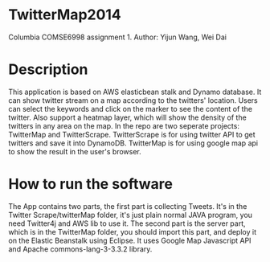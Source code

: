 TwitterMap2014
==============

Columbia COMSE6998 assignment 1. 
Author: Yijun Wang, Wei Dai

Description
==============
This application is based on AWS elasticbean stalk and Dynamo database. It can show twitter stream on a map according to the twitters' location. Users can select the keywords and click on the marker to see the content of the twitter. Also support a heatmap layer, which will show the density of the twitters in any area on the map. In the repo are two seperate projects: TwitterMap and TwitterScrape. TwitterScrape is for using twitter API to get twitters and save it into DynamoDB. TwitterMap is for using google map api to show the result in the user's browser.

How to run the software
=======================

The App contains two parts, the first part is collecting Tweets. It's in the Twitter Scrape/twitterMap folder, it's just plain normal JAVA program, you need Twitter4j and AWS lib to use it. The second part is the server part, which is in the TwitterMap folder, you should import this part, and deploy it on the Elastic Beanstalk using Eclipse. It uses Google Map Javascript API and  Apache commons-lang-3-3.3.2 library.
